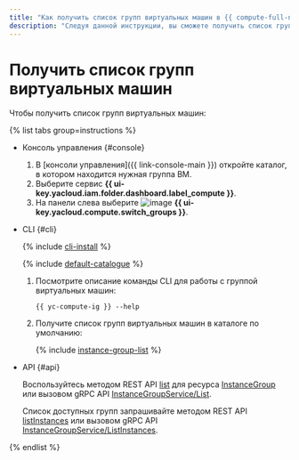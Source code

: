 ```yaml
---
title: "Как получить список групп виртуальных машин в {{ compute-full-name }}"
description: "Следуя данной инструкции, вы сможете получить список групп виртуальных машин." 
---
```


# Получить список групп виртуальных машин

Чтобы получить список групп виртуальных машин:

{% list tabs group=instructions %}

- Консоль управления {#console}
  
  1. В [консоли управления]({{ link-console-main }}) откройте каталог, в котором находится нужная группа ВМ.
  1. Выберите сервис **{{ ui-key.yacloud.iam.folder.dashboard.label_compute }}**.
  1. На панели слева выберите ![image](../../../_assets/console-icons/layers-3-diagonal.svg) **{{ ui-key.yacloud.compute.switch_groups }}**.
  
- CLI {#cli}
  
  {% include [cli-install](../../../_includes/cli-install.md) %}
  
  {% include [default-catalogue](../../../_includes/default-catalogue.md) %}
  
  1. Посмотрите описание команды CLI для работы с группой виртуальных машин:
  
      ```
      {{ yc-compute-ig }} --help
      ```
  
  1. Получите список групп виртуальных машин в каталоге по умолчанию:
  
      {% include [instance-group-list](../../../_includes/instance-groups/instance-group-list.md) %}
  
- API {#api}

  Воспользуйтесь методом REST API [list](../../api-ref/InstanceGroup/list.md) для ресурса [InstanceGroup](../../api-ref/InstanceGroup/index.md) или вызовом gRPC API [InstanceGroupService/List](../../api-ref/grpc/instance_group_service.md#List).

  Список доступных групп запрашивайте методом REST API [listInstances](../../api-ref/InstanceGroup/listInstances.md) или вызовом gRPC API [InstanceGroupService/ListInstances](../../api-ref/grpc/instance_group_service.md#ListInstances).

{% endlist %}
